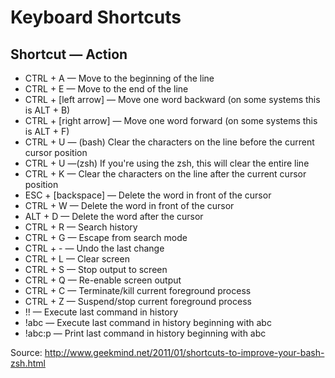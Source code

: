 # Keyboard Shortcuts


## Shortcut — Action

* CTRL + A — Move to the beginning of the line
* CTRL + E — Move to the end of the line
* CTRL + [left arrow] — Move one word backward (on some systems this is ALT + B)
* CTRL + [right arrow] — Move one word forward (on some systems this is ALT + F)
* CTRL + U — (bash) Clear the characters on the line before the current cursor position
* CTRL + U —(zsh) If you're using the zsh, this will clear the entire line
* CTRL + K — Clear the characters on the line after the current cursor position
* ESC + [backspace] — Delete the word in front of the cursor
* CTRL + W — Delete the word in front of the cursor
* ALT + D — Delete the word after the cursor
* CTRL + R — Search history
* CTRL + G — Escape from search mode
* CTRL + - — Undo the last change
* CTRL + L — Clear screen
* CTRL + S — Stop output to screen
* CTRL + Q — Re-enable screen output
* CTRL + C — Terminate/kill current foreground process
* CTRL + Z — Suspend/stop current foreground process
* !! — Execute last command in history
* !abc — Execute last command in history beginning with abc
* !abc:p — Print last command in history beginning with abc

Source: http://www.geekmind.net/2011/01/shortcuts-to-improve-your-bash-zsh.html